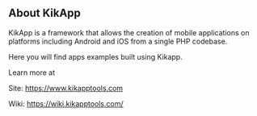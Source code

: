 ## About KikApp
KikApp is a framework that allows the creation of mobile applications on platforms including Android and iOS from a single PHP codebase.

Here you will find apps examples built using Kikapp.

Learn more at 

Site: https://www.kikapptools.com

Wiki: https://wiki.kikapptools.com/
